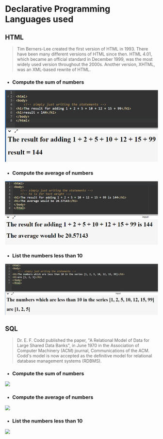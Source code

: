 # **Declarative Programming Languages used**

## **HTML**
>Tim Berners-Lee created the first version of HTML in 1993. There have been many different versions of HTML since then. HTML 4.01, which became an official standard in December 1999, was the most widely used version throughout the 2000s. Another version, XHTML, was an XML-based rewrite of HTML.

- ### **Compute the sum of numbers**

![](Declarative%20Screenshots/HTMLSum.png)

- ### **Compute the average of numbers**

![](Declarative%20Screenshots/HTMLAverage.png)

- ### **List the numbers less than 10**

![](Declarative%20Screenshots/HTMLlessTen.png)

## **SQL**

>Dr. E. F. Codd published the paper, "A Relational Model of Data for Large Shared Data Banks", in June 1970 in the Association of Computer Machinery (ACM) journal, Communications of the ACM. Codd's model is now accepted as the definitive model for relational database management systems (RDBMS).


- ### **Compute the sum of numbers**

![](Imperative%20Screenshots/SQLSum.png)

- ### **Compute the average of numbers**

![](Imperative%20Screenshots/SQLAverage.png)

- ### **List the numbers less than 10**

![](Imperative%20Screenshots/SQLLessTen.png)

